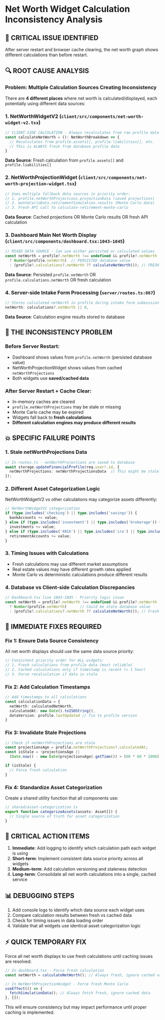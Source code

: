 # Net Worth Widget Calculation Inconsistency Analysis

## 🚨 CRITICAL ISSUE IDENTIFIED

After server restart and browser cache clearing, the net worth graph shows different calculations than before restart.

## 🔍 ROOT CAUSE ANALYSIS

### **Problem: Multiple Calculation Sources Creating Inconsistency**

There are **4 different places** where net worth is calculated/displayed, each potentially using different data sources:

### 1. **NetWorthWidgetV2** (`client/src/components/net-worth-widget-v2.tsx`)
```typescript
// CLIENT-SIDE CALCULATION - Always recalculates from raw profile data
const calculateNetWorth = (): NetWorthBreakdown => {
  // Recalculates from profile.assets[], profile.liabilities[], etc.
  // This is ALWAYS fresh from database profile data
}
```
**Data Source**: Fresh calculation from `profile.assets[]` and `profile.liabilities[]`

### 2. **NetWorthProjectionWidget** (`client/src/components/net-worth-projection-widget.tsx`)
```typescript
// Uses multiple fallback data sources in priority order:
// 1. profile.netWorthProjections.projectionData (saved projections)
// 2. monteCarloData.retirementSimulation.results (Monte Carlo data)
// 3. Fresh API call to calculate-retirement-monte-carlo
```
**Data Source**: Cached projections OR Monte Carlo results OR fresh API calculation

### 3. **Dashboard Main Net Worth Display** (`client/src/components/dashboard.tsx:1043-1045`)
```typescript
// MIXED DATA SOURCE - Can use either persisted or calculated values
const netWorth = profile?.netWorth !== undefined && profile?.netWorth !== null 
  ? Number(profile.netWorth)  // PERSISTED database value
  : (profile?.calculations?.netWorth ?? calculateNetWorth()); // FRESH calculation
```
**Data Source**: Persisted `profile.netWorth` OR `profile.calculations.netWorth` OR fresh calculation

### 4. **Server-side Intake Form Processing** (`server/routes.ts:867`)
```typescript
// Stores calculated netWorth in profile during intake form submission
netWorth: calculations?.netWorth || 0,
```
**Data Source**: Calculation engine results stored to database

## 🐛 **THE INCONSISTENCY PROBLEM**

### **Before Server Restart:**
- Dashboard shows values from `profile.netWorth` (persisted database value)
- NetWorthProjectionWidget shows values from cached `netWorthProjections`
- Both widgets use **saved/cached data**

### **After Server Restart + Cache Clear:**
- In-memory caches are cleared
- `profile.netWorthProjections` may be stale or missing
- Monte Carlo cache may be expired
- Widgets fall back to **fresh calculations**
- **Different calculation engines may produce different results**

## 💥 **SPECIFIC FAILURE POINTS**

### 1. **Stale netWorthProjections Data**
```typescript
// In routes.ts - netWorthProjections are saved to database
await storage.updateFinancialProfile(req.user!.id, {
  netWorthProjections: netWorthProjectionsData  // This might be stale
});
```

### 2. **Different Asset Categorization Logic**
NetWorthWidgetV2 vs other calculations may categorize assets differently:
```typescript
// NetWorthWidgetV2 categorization
if (type.includes('checking') || type.includes('savings')) {
  bankAccounts += value;
} else if (type.includes('investment') || type.includes('brokerage')) {
  investments += value;
} else if (type.includes('401k') || type.includes('ira') || type.includes('retirement')) {
  retirementAccounts += value;
}
```

### 3. **Timing Issues with Calculations**
- Fresh calculations may use different market assumptions
- Real estate values may have different growth rates applied
- Monte Carlo vs deterministic calculations produce different results

### 4. **Database vs Client-side Calculation Discrepancies**
```typescript
// Dashboard.tsx line 1043-1045 - Priority logic issue
const netWorth = profile?.netWorth !== undefined && profile?.netWorth !== null 
  ? Number(profile.netWorth)      // Could be stale database value
  : (profile?.calculations?.netWorth ?? calculateNetWorth()); // Fresh calculation
```

## 🔧 **IMMEDIATE FIXES REQUIRED**

### **Fix 1: Ensure Data Source Consistency**
All net worth displays should use the same data source priority:

```typescript
// Consistent priority order for ALL widgets:
// 1. Fresh calculations from profile data (most reliable)
// 2. Cached calculations only if timestamp is recent (< 1 hour)
// 3. Force recalculation if data is stale
```

### **Fix 2: Add Calculation Timestamps**
```typescript
// Add timestamps to all calculations
const calculationData = {
  netWorth: calculatedNetWorth,
  calculatedAt: new Date().toISOString(),
  dataVersion: profile.lastUpdated // Tie to profile version
}
```

### **Fix 3: Invalidate Stale Projections**
```typescript
// Check if netWorthProjections are stale
const projectionsAge = profile.netWorthProjections?.calculatedAt;
const isStale = !projectionsAge || 
  (Date.now() - new Date(projectionsAge).getTime()) > (60 * 60 * 1000); // 1 hour

if (isStale) {
  // Force fresh calculation
}
```

### **Fix 4: Standardize Asset Categorization**
Create a shared utility function that all components use:
```typescript
// shared/asset-categorization.ts
export function categorizeAssets(assets: Asset[]) {
  // Single source of truth for asset categorization
}
```

## 🚨 **CRITICAL ACTION ITEMS**

1. **Immediate**: Add logging to identify which calculation path each widget is using
2. **Short-term**: Implement consistent data source priority across all widgets  
3. **Medium-term**: Add calculation versioning and staleness detection
4. **Long-term**: Consolidate all net worth calculations into a single, cached service

## 📊 **DEBUGGING STEPS**

1. Add console logs to identify which data source each widget uses
2. Compare calculation results between fresh vs cached data
3. Check for timing issues in data loading order
4. Validate that all widgets use identical asset categorization logic

## ⚡ **QUICK TEMPORARY FIX**

Force all net worth displays to use fresh calculations until caching issues are resolved:

```typescript
// In dashboard.tsx - Force fresh calculation
const netWorth = calculateNetWorth(); // Always fresh, ignore cached values

// In NetWorthProjectionWidget - Force fresh Monte Carlo
useEffect(() => {
  fetchSimulationData(); // Always fetch fresh, ignore cached data
}, []);
```

This will ensure consistency but may impact performance until proper caching is implemented.